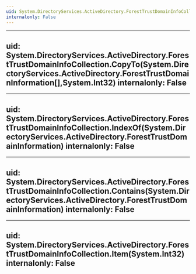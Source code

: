 ```yaml
---
uid: System.DirectoryServices.ActiveDirectory.ForestTrustDomainInfoCollection
internalonly: False
---
```


---
uid: System.DirectoryServices.ActiveDirectory.ForestTrustDomainInfoCollection.CopyTo(System.DirectoryServices.ActiveDirectory.ForestTrustDomainInformation[],System.Int32)
internalonly: False
---

---
uid: System.DirectoryServices.ActiveDirectory.ForestTrustDomainInfoCollection.IndexOf(System.DirectoryServices.ActiveDirectory.ForestTrustDomainInformation)
internalonly: False
---

---
uid: System.DirectoryServices.ActiveDirectory.ForestTrustDomainInfoCollection.Contains(System.DirectoryServices.ActiveDirectory.ForestTrustDomainInformation)
internalonly: False
---

---
uid: System.DirectoryServices.ActiveDirectory.ForestTrustDomainInfoCollection.Item(System.Int32)
internalonly: False
---

